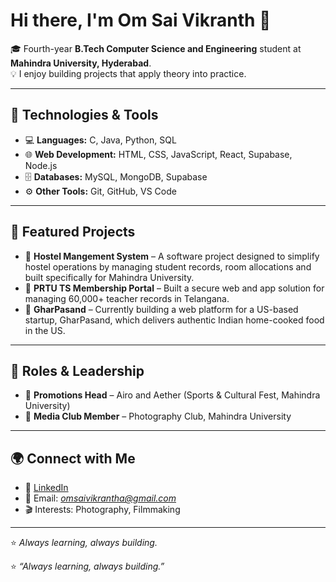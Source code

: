 # Hi there, I'm Om Sai Vikranth 👋

🎓 Fourth-year **B.Tech Computer Science and Engineering** student at **Mahindra University, Hyderabad**.  
💡 I enjoy building projects that apply theory into practice.  

---

## 🔧 Technologies & Tools
- 💻 **Languages:** C, Java, Python, SQL  
- 🌐 **Web Development:** HTML, CSS, JavaScript, React, Supabase, Node.js  
- 🗄️ **Databases:** MySQL, MongoDB, Supabase  
- ⚙️ **Other Tools:** Git, GitHub, VS Code  

---

## 📌 Featured Projects
- 🏨 **Hostel Mangement System** – A software project designed to simplify hostel operations by managing student records, room allocations and built specifically for Mahindra University.  
- 🧾 **PRTU TS Membership Portal** – Built a secure web and app solution for managing 60,000+ teacher records in Telangana.  
- 🍴 **GharPasand** – Currently building a web platform for a US-based startup, GharPasand, which delivers authentic Indian home-cooked food in the US.  

---

## 🎯 Roles & Leadership
- 📣 **Promotions Head** – Airo and Aether (Sports & Cultural Fest, Mahindra University)  
- 📸 **Media Club Member** – Photography Club, Mahindra University  

---

## 🌍 Connect with Me
- 💼 [LinkedIn](https://www.linkedin.com/in/om-sai-vikranth/)  
- 📧 Email: *omsaivikrantha@gmail.com*  
- 🎬 Interests: Photography, Filmmaking  

---

⭐️ *Always learning, always building.*


⭐️ *“Always learning, always building.”*  


<!--
**vikranth0609/vikranth0609** is a ✨ _special_ ✨ repository because its `README.md` (this file) appears on your GitHub profile.

Here are some ideas to get you started:

- 🔭 I’m currently working on ...
- 🌱 I’m currently learning ...
- 👯 I’m looking to collaborate on ...
- 🤔 I’m looking for help with ...
- 💬 Ask me about ...
- 📫 How to reach me: ...
- 😄 Pronouns: ...
- ⚡ Fun fact: ...
-->
